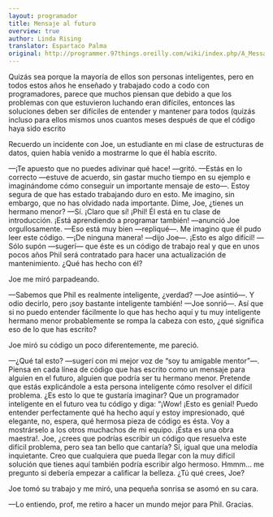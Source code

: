 ```yaml
---
layout: programador
title: Mensaje al futuro
overview: true
author: Linda Rising
translator: Espartaco Palma
original: http://programmer.97things.oreilly.com/wiki/index.php/A_Message_to_the_Future
---
```


Quizás sea porque la mayoría de ellos son personas inteligentes, pero en
todos estos años he enseñado y trabajado codo a codo con programadores,
parece que muchos piensan que debido a que los problemas con que
estuvieron luchando eran difíciles, entonces las soluciones deben ser
difíciles de entender y mantener para todos (quizás incluso para ellos
mismos unos cuantos meses después de que el código haya sido escrito

Recuerdo un incidente con Joe, un estudiante en mi clase de estructuras
de datos, quien había venido a mostrarme lo que él había escrito.

—¡Te apuesto que no puedes adivinar qué hace! —gritó.
—Estás en lo correcto —estuve de acuerdo, sin gastar mucho tiempo en su
ejemplo e imaginándome cómo conseguir un importante mensaje de esto—.
Estoy segura de que has estado trabajando duro en esto. Me imagino, sin
embargo, que no has olvidado nada importante. Dime, Joe, ¿tienes un
hermano menor?
—Sí. ¡Claro que sí! ¡Phil! Él está en tu clase de introducción. ¡Está
aprendiendo a programar también! —anunció Joe orgullosamente.
—Eso está muy bien —repliqué—. Me imagino que él pudo leer este código.
—¡De ninguna manera! —dijo Joe—. ¡Esto es algo difícil!
—Sólo supón —sugerí— que éste es un código de trabajo real y que en unos
pocos años Phil será contratado para hacer una actualización de
mantenimiento. ¿Qué has hecho con él?

Joe me miró parpadeando.

—Sabemos que Phil es realmente inteligente, ¿verdad? —Joe asintió—. Y
odio decirlo, pero ¡soy bastante inteligente también! —Joe sonrió—. Así
que si no puedo entender fácilmente lo que has hecho aquí y tu muy
inteligente hermano menor probablemente se rompa la cabeza con esto,
¿qué significa eso de lo que has escrito?

Joe miró su código un poco diferentemente, me pareció.

—¿Qué tal esto? —sugerí con mi mejor voz de “soy tu amigable mentor”—.
Piensa en cada línea de código que has escrito como un mensaje para
alguien en el futuro, alguien que podría ser tu hermano menor. Pretende
que estás explicándole a esta persona inteligente cómo resolver el
difícil problema. ¿Es esto lo que te gustaría imaginar? Que un
programador inteligente en el futuro vea tu código y diga: “¡Wow! ¡Esto
es genial! Puedo entender perfectamente qué ha hecho aquí y estoy
impresionado, qué elegante, no, espera, qué hermosa pieza de código es
ésta. Voy a mostrárselo a los otros muchachos de mi equipo. ¡Ésta es una
obra maestra!. Joe, ¿crees que podrías escribir un código que resuelva
este difícil problema, pero sea tan bello que cantaría? Sí, igual que
una melodía inquietante. Creo que cualquiera que pueda llegar con la muy
difícil solución que tienes aquí también podría escribir algo hermoso.
Hmmm… me pregunto si debería empezar a calificar la belleza. ¿Tú qué
crees, Joe?

Joe tomó su trabajo y me miró, una pequeña sonrisa se asomó en su cara.

—Lo entiendo, prof, me retiro a hacer un mundo mejor para Phil. Gracias.
